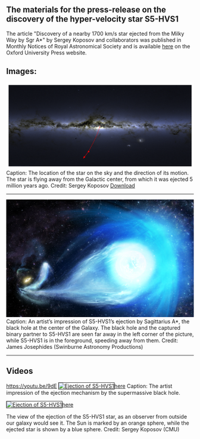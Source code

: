 

## The materials for the press-release on the discovery of the hyper-velocity star S5-HVS1 


The article "Discovery of a nearby 1700 km/s star ejected from the Milky Way by Sgr A*" by Sergey Koposov and collaborators was published in Monthly Notices of Royal Astronomical Society and is available [here](https://academic.oup.com/mnras/advance-article/doi/10.1093/mnras/stz3081/5612212) on the Oxford University Press website. 

## Images:

![](map.png)
Caption: The location of the star on the sky and the direction of its motion. The star is flying away from the Galactic center, from which it was ejected 5 million years ago. Credit: Sergey Koposov [Download](map.png)

---


![](HyperVelocityStar2.jpg)
Caption: An artist’s impression of S5-HVS1’s ejection by Sagittarius A*, the black hole at the center of the Galaxy. The black hole and the captured binary partner to S5-HVS1 are seen far away in the left corner of the picture, while S5-HVS1 is in the foreground, speeding away from them. Credit: James Josephides (Swinburne Astronomy Productions)


---
## Videos
https://youtu.be/9dE
<a href="http://www.youtube.com/watch?feature=player_embedded&v=https://youtu.be/9dExQCwCbUU"
target="_blank"><img src="http://img.youtube.com/vi/https://youtu.be/9dExQCwCbUU/0.jpg"
alt="Ejection of S5-HVS1" width="600" height="400" border="1" />here</a>
Caption: The artist impression of the ejection mechanism by the supermassive black hole. 

 
<a href="http://www.youtube.com/watch?feature=player_embedded&v=V91iH6i-9-g" 
target="_blank"><img src="http://img.youtube.com/vi/V91iH6i-9-g/0.jpg" 
alt="Ejection of S5-HVS1" width="600" height="400" border="1" />here</a>

The view of the ejection of the S5-HVS1 star, as an observer from outside our galaxy would see it. The Sun is marked by an orange sphere, while the ejected star is shown by a blue sphere. Credit: Sergey Koposov (CMU)




